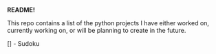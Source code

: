 **README!**

This repo contains a list of the python projects I have either worked on, currently working on, or will be planning to create in the future.

[] - Sudoku